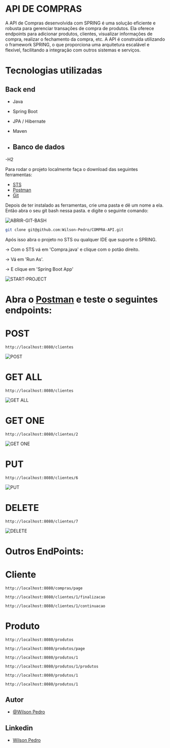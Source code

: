 # API DE COMPRAS

A API de Compras desenvolvida com SPRING é uma solução eficiente e robusta para gerenciar transações de compra de produtos. 
Ela oferece endpoints para adicionar produtos, clientes, visualizar informações de compra, realizar o fechamento da compra, etc. 
A API é construída utilizando o framework SPRING, o que proporciona uma arquitetura escalável e flexível, facilitando a integração com outros
sistemas e serviços. 

# Tecnologias utilizadas
## Back end
- Java
- Spring Boot
- JPA / Hibernate
- Maven

- ## Banco de dados
-H2 

Para rodar o projeto localmente faça o download das seguintes ferramentas:

- [STS](https://spring.io.xy2401.com/tools3/sts/all/)
- [Postman](https://www.postman.com/downloads/)
- [Git](https://git-scm.com/downloads)

Depois de ter instalado as ferramentas, crie uma pasta e dê um nome a ela. Então abra o seu git bash nessa pasta. e digite o seguinte comando:

![ABRIR-GIT-BASH](https://github.com/Wilson-Pedro/images/blob/main/git-bash/abrir-git-bash.png)

```bash
git clone git@github.com:Wilson-Pedro/COMPRA-API.git
```

Após isso abra o projeto no STS ou qualquer IDE que suporte o SPRING.

-> Com o STS vá em 'Compra.java' e clique com o potão direito.

-> Vá em 'Run As'.

-> E clique em 'Spring Boot App'

![START-PROJECT](https://github.com/Wilson-Pedro/images/blob/main/compra/start-projet-compra.png)


# Abra o [Postman](https://www.postman.com/downloads/) e teste o seguintes endpoints:


# POST
```
http://localhost:8080/clientes
```
![POST](https://github.com/Wilson-Pedro/images/blob/main/compra/endpoints/POST.PNG)

# GET ALL
```
http://localhost:8080/clientes
```
![GET ALL](https://github.com/Wilson-Pedro/images/blob/main/compra/endpoints/GET-ALL.PNG)

# GET ONE
```
http://localhost:8080/clientes/2
```
![GET ONE](https://github.com/Wilson-Pedro/images/blob/main/compra/endpoints/GET-ONE.PNG)

# PUT
```
http://localhost:8080/clientes/6
```
![PUT](https://github.com/Wilson-Pedro/images/blob/main/compra/endpoints/PUT.PNG)

# DELETE
```
http://localhost:8080/clientes/7
```
![DELETE](https://github.com/Wilson-Pedro/images/blob/main/compra/endpoints/DELETE.PNG)

# Outros EndPoints:
# Cliente
```
http://localhost:8080/compras/page
```
```
http://localhost:8080/clientes/1/finalizacao
```
```
http://localhost:8080/clientes/1/continuacao
```


# Produto
```
http://localhost:8080/produtos
```
```
http://localhost:8080/produtos/page
```
```
http://localhost:8080/produtos/1
```
```
http://localhost:8080/produtos/1/produtos
```
```
http://localhost:8080/produtos/1
```
```
http://localhost:8080/produtos/1
```

## Autor

- [@Wilson Pedro](https://github.com/Wilson-Pedro)

## Linkedin
- [Wilson Pedro](https://www.linkedin.com/in/wilson-pedro-976333226/)
